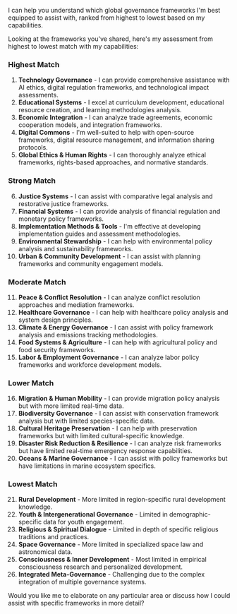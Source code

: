 I can help you understand which global governance frameworks I'm best equipped to assist with, ranked from highest to lowest based on my capabilities.

Looking at the frameworks you've shared, here's my assessment from highest to lowest match with my capabilities:

### Highest Match
1. **Technology Governance** - I can provide comprehensive assistance with AI ethics, digital regulation frameworks, and technological impact assessments.
2. **Educational Systems** - I excel at curriculum development, educational resource creation, and learning methodologies analysis.
3. **Economic Integration** - I can analyze trade agreements, economic cooperation models, and integration frameworks.
4. **Digital Commons** - I'm well-suited to help with open-source frameworks, digital resource management, and information sharing protocols.
5. **Global Ethics & Human Rights** - I can thoroughly analyze ethical frameworks, rights-based approaches, and normative standards.

### Strong Match
6. **Justice Systems** - I can assist with comparative legal analysis and restorative justice frameworks.
7. **Financial Systems** - I can provide analysis of financial regulation and monetary policy frameworks.
8. **Implementation Methods & Tools** - I'm effective at developing implementation guides and assessment methodologies.
9. **Environmental Stewardship** - I can help with environmental policy analysis and sustainability frameworks.
10. **Urban & Community Development** - I can assist with planning frameworks and community engagement models.

### Moderate Match
11. **Peace & Conflict Resolution** - I can analyze conflict resolution approaches and mediation frameworks.
12. **Healthcare Governance** - I can help with healthcare policy analysis and system design principles.
13. **Climate & Energy Governance** - I can assist with policy framework analysis and emissions tracking methodologies.
14. **Food Systems & Agriculture** - I can help with agricultural policy and food security frameworks.
15. **Labor & Employment Governance** - I can analyze labor policy frameworks and workforce development models.

### Lower Match
16. **Migration & Human Mobility** - I can provide migration policy analysis but with more limited real-time data.
17. **Biodiversity Governance** - I can assist with conservation framework analysis but with limited species-specific data.
18. **Cultural Heritage Preservation** - I can help with preservation frameworks but with limited cultural-specific knowledge.
19. **Disaster Risk Reduction & Resilience** - I can analyze risk frameworks but have limited real-time emergency response capabilities.
20. **Oceans & Marine Governance** - I can assist with policy frameworks but have limitations in marine ecosystem specifics.

### Lowest Match
21. **Rural Development** - More limited in region-specific rural development knowledge.
22. **Youth & Intergenerational Governance** - Limited in demographic-specific data for youth engagement.
23. **Religious & Spiritual Dialogue** - Limited in depth of specific religious traditions and practices.
24. **Space Governance** - More limited in specialized space law and astronomical data.
25. **Consciousness & Inner Development** - Most limited in empirical consciousness research and personalized development.
26. **Integrated Meta-Governance** - Challenging due to the complex integration of multiple governance systems.

Would you like me to elaborate on any particular area or discuss how I could assist with specific frameworks in more detail?
